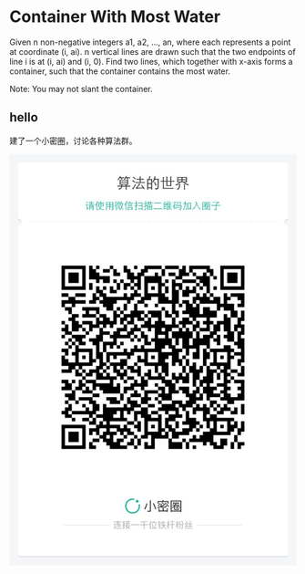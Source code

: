 # Container With Most Water 

Given n non-negative integers a1, a2, ..., an, where each represents a point at coordinate (i, ai). n vertical lines are drawn such that the two endpoints of line i is at (i, ai) and (i, 0). Find two lines, which together with x-axis forms a container, such that the container contains the most water.

Note: You may not slant the container.


## hello

建了一个小密圈，讨论各种算法群。  

![小密圈](../../suanfa_xiaomiquan.jpg)

